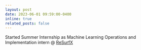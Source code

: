 ```yaml
---
layout: post
date: 2023-06-01 09:59:00-0400
inline: true
related_posts: false
---
```


Started Summer Internship as Machine Learning Operations and Implementation intern @ <a href="https://resurfx.com/">ReSurfX</a>
